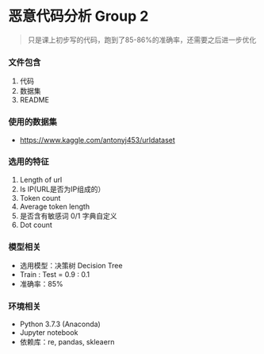 # 恶意代码分析 Group 2
> 只是课上初步写的代码，跑到了85-86%的准确率，还需要之后进一步优化
### 文件包含

1. 代码
2. 数据集
3. README

### 使用的数据集

- https://www.kaggle.com/antonyj453/urldataset

### 选用的特征
1. Length of url
2. Is IP(URL是否为IP组成的）
3. Token count
4. Average token length
5. 是否含有敏感词 0/1 字典自定义
6. Dot count

### 模型相关
- 选用模型：决策树 Decision Tree
- Train : Test = 0.9 : 0.1
- 准确率：85%

### 环境相关
- Python 3.7.3 (Anaconda)
- Jupyter notebook
- 依赖库：re, pandas, skleaern
